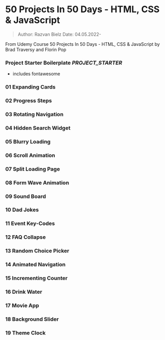 # 50 Projects In 50 Days - HTML, CSS & JavaScript

> Author: Razvan Bielz
> Date: 04.05.2022-

From Udemy Course 50 Projects In 50 Days - HTML, CSS & JavaScript by Brad Traversy and Florin Pop

### Project Starter Boilerplate _PROJECT_STARTER_
- includes fontawesome

### 01 Expanding Cards
### 02 Progress Steps
### 03 Rotating Navigation
### 04 Hidden Search Widget
### 05 Blurry Loading
### 06 Scroll Animation
### 07 Split Loading Page
### 08 Form Wave Animation
### 09 Sound Board
### 10 Dad Jokes
### 11 Event Key-Codes
### 12 FAQ Collapse
### 13 Random Choice Picker
### 14 Animated Navigation
### 15 Incrementing Counter
### 16 Drink Water
### 17 Movie App
### 18 Background Slider
### 19 Theme Clock